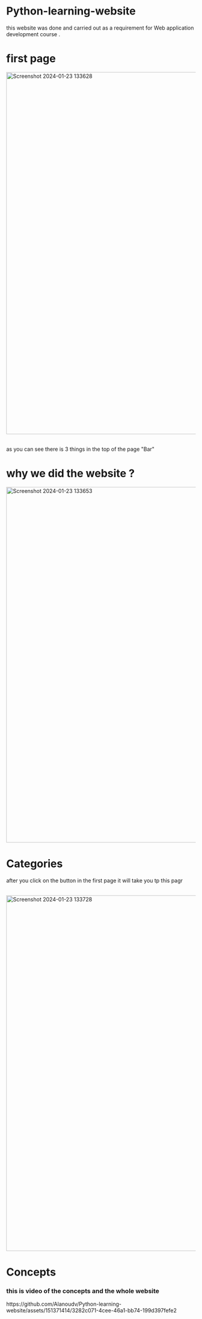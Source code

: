 # Python-learning-website
this website was done and carried out as a requirement for Web application development course .
<h1>first page</h1>
<img width="960" alt="Screenshot 2024-01-23 133628" src="https://github.com/Alanoudv/Python-learning-website/assets/151371414/41d029d7-e552-45fb-a053-fcc618ca0916">
<BR><br><P>as you can see there is 3 things in the top of the page "Bar"</P>
<h1>why we did the website ?</h1>
<img width="943" alt="Screenshot 2024-01-23 133653" src="https://github.com/Alanoudv/Python-learning-website/assets/151371414/7b2941fc-5bb1-4c72-b358-21be64f24dc4">

<h1> Categories</h1>
<p> after you click on the button in the first page it will take you tp this pagr </p> <br>
<img width="943" alt="Screenshot 2024-01-23 133728" src="https://github.com/Alanoudv/Python-learning-website/assets/151371414/c20575e9-3258-445c-84d2-e1629061d684">
<h1>Concepts</h1>
<h3> this is video of the concepts and the whole website</h3>
https://github.com/Alanoudv/Python-learning-website/assets/151371414/3282c071-4cee-46a1-bb74-199d397fefe2


